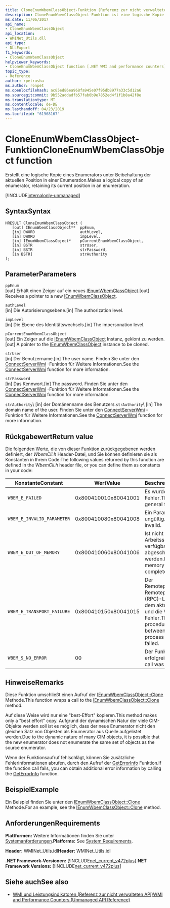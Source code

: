 ```yaml
---
title: CloneEnumWbemClassObject-Funktion (Referenz zur nicht verwalteten API)
description: CloneEnumWbemClassObject-Funktion ist eine logische Kopie eines Enumerators.
ms.date: 11/06/2017
api_name:
- CloneEnumWbemClassObject
api_location:
- WMINet_Utils.dll
api_type:
- DLLExport
f1_keywords:
- CloneEnumWbemClassObject
helpviewer_keywords:
- CloneEnumWbemClassObject function [.NET WMI and performance counters]
topic_type:
- Reference
author: rpetrusha
ms.author: ronpet
ms.openlocfilehash: ac85ed86ea968fa945e07f95db8977a33c5d12a6
ms.sourcegitcommit: 9b552addadfb57fab0b9e7852ed4f1f1b8a42f8e
ms.translationtype: MT
ms.contentlocale: de-DE
ms.lasthandoff: 04/23/2019
ms.locfileid: "61968167"
---
```

# <a name="cloneenumwbemclassobject-function"></a><span data-ttu-id="cef9a-103">CloneEnumWbemClassObject-Funktion</span><span class="sxs-lookup"><span data-stu-id="cef9a-103">CloneEnumWbemClassObject function</span></span>
<span data-ttu-id="cef9a-104">Erstellt eine logische Kopie eines Enumerators unter Beibehaltung der aktuellen Position in einer Enumeration.</span><span class="sxs-lookup"><span data-stu-id="cef9a-104">Makes a logical copy of an enumerator, retaining its current position in an enumeration.</span></span>

[!INCLUDE[internalonly-unmanaged](../../../../includes/internalonly-unmanaged.md)]

## <a name="syntax"></a><span data-ttu-id="cef9a-105">Syntax</span><span class="sxs-lookup"><span data-stu-id="cef9a-105">Syntax</span></span>

```
HRESULT CloneEnumWbemClassObject (
   [out] IEnumWbemClassObject**  ppEnum, 
   [in] DWORD                    authLevel,
   [in] DWORD                    impLevel,
   [in] IEnumWbemClassObject*    pCurrentEnumWbemClassObject, 
   [in] BSTR                     strUser,
   [in] BSTR                     strPassword,
   [in BSTR]                     strAuthority 
); 
```

## <a name="parameters"></a><span data-ttu-id="cef9a-106">Parameter</span><span class="sxs-lookup"><span data-stu-id="cef9a-106">Parameters</span></span>

`ppEnum`\
<span data-ttu-id="cef9a-107">[out] Erhält einen Zeiger auf ein neues [IEnumWbemClassObject](/windows/desktop/api/wbemcli/nn-wbemcli-ienumwbemclassobject).</span><span class="sxs-lookup"><span data-stu-id="cef9a-107">[out] Receives a pointer to a new [IEnumWbemClassObject](/windows/desktop/api/wbemcli/nn-wbemcli-ienumwbemclassobject).</span></span>

`authLevel`\
<span data-ttu-id="cef9a-108">[in] Die Autorisierungsebene.</span><span class="sxs-lookup"><span data-stu-id="cef9a-108">[in] The authorization level.</span></span>

`impLevel`\
<span data-ttu-id="cef9a-109">[in] Die Ebene des Identitätswechsels.</span><span class="sxs-lookup"><span data-stu-id="cef9a-109">[in] The impersonation level.</span></span>

`pCurrentEnumWbemClassObject`\
<span data-ttu-id="cef9a-110">[out] Ein Zeiger auf die [IEnumWbemClassObject](/windows/desktop/api/wbemcli/nn-wbemcli-ienumwbemclassobject) Instanz, geklont zu werden.</span><span class="sxs-lookup"><span data-stu-id="cef9a-110">[out] A pointer to the [IEnumWbemClassObject](/windows/desktop/api/wbemcli/nn-wbemcli-ienumwbemclassobject) instance to be cloned.</span></span>

`strUser`\
<span data-ttu-id="cef9a-111">[in] Der Benutzername.</span><span class="sxs-lookup"><span data-stu-id="cef9a-111">[in] The user name.</span></span> <span data-ttu-id="cef9a-112">Finden Sie unter den [ConnectServerWmi](connectserverwmi.md) -Funktion für Weitere Informationen.</span><span class="sxs-lookup"><span data-stu-id="cef9a-112">See the [ConnectServerWmi](connectserverwmi.md) function for more information.</span></span>

`strPassword`\
<span data-ttu-id="cef9a-113">[in] Das Kennwort.</span><span class="sxs-lookup"><span data-stu-id="cef9a-113">[in] The password.</span></span> <span data-ttu-id="cef9a-114">Finden Sie unter den [ConnectServerWmi](connectserverwmi.md) -Funktion für Weitere Informationen.</span><span class="sxs-lookup"><span data-stu-id="cef9a-114">See the [ConnectServerWmi](connectserverwmi.md) function for more information.</span></span>

<span data-ttu-id="cef9a-115">`strAuthority`\ [in] der Domänenname des Benutzers.</span><span class="sxs-lookup"><span data-stu-id="cef9a-115">`strAuthority`\ [in] The domain name of the user.</span></span> <span data-ttu-id="cef9a-116">Finden Sie unter den [ConnectServerWmi](connectserverwmi.md) -Funktion für Weitere Informationen.</span><span class="sxs-lookup"><span data-stu-id="cef9a-116">See the [ConnectServerWmi](connectserverwmi.md) function for more information.</span></span>

## <a name="return-value"></a><span data-ttu-id="cef9a-117">Rückgabewert</span><span class="sxs-lookup"><span data-stu-id="cef9a-117">Return value</span></span>

<span data-ttu-id="cef9a-118">Die folgenden Werte, die von dieser Funktion zurückgegebenen werden definiert, der *WbemCli.h* Header-Datei, und Sie können definieren sie als Konstanten in Ihrem Code:</span><span class="sxs-lookup"><span data-stu-id="cef9a-118">The following values returned by this function are defined in the *WbemCli.h* header file, or you can define them as constants in your code:</span></span>

|<span data-ttu-id="cef9a-119">Konstante</span><span class="sxs-lookup"><span data-stu-id="cef9a-119">Constant</span></span>  |<span data-ttu-id="cef9a-120">Wert</span><span class="sxs-lookup"><span data-stu-id="cef9a-120">Value</span></span>  |<span data-ttu-id="cef9a-121">Beschreibung</span><span class="sxs-lookup"><span data-stu-id="cef9a-121">Description</span></span>  |
|---------|---------|---------|
| `WBEM_E_FAILED` | <span data-ttu-id="cef9a-122">0x80041001</span><span class="sxs-lookup"><span data-stu-id="cef9a-122">0x80041001</span></span> | <span data-ttu-id="cef9a-123">Es wurde ein allgemeiner Fehler.</span><span class="sxs-lookup"><span data-stu-id="cef9a-123">There has been a general failure.</span></span> |
| `WBEM_E_INVALID_PARAMETER` | <span data-ttu-id="cef9a-124">0x80041008</span><span class="sxs-lookup"><span data-stu-id="cef9a-124">0x80041008</span></span> | <span data-ttu-id="cef9a-125">Ein Parameter ist ungültig.</span><span class="sxs-lookup"><span data-stu-id="cef9a-125">A parameter is invalid.</span></span> |
| `WBEM_E_OUT_OF_MEMORY` | <span data-ttu-id="cef9a-126">0x80041006</span><span class="sxs-lookup"><span data-stu-id="cef9a-126">0x80041006</span></span> | <span data-ttu-id="cef9a-127">Ist nicht genügend Arbeitsspeicher verfügbar, der Vorgang abgeschlossen werden.</span><span class="sxs-lookup"><span data-stu-id="cef9a-127">Not enough memory is available complete the operation.</span></span> |
| `WBEM_E_TRANSPORT_FAILURE` | <span data-ttu-id="cef9a-128">0x80041015</span><span class="sxs-lookup"><span data-stu-id="cef9a-128">0x80041015</span></span> | <span data-ttu-id="cef9a-129">Der Remoteprozeduraufruf-Remoteprozeduraufruf (RPC)-Link zwischen dem aktuellen Prozess und die WMI-hat Fehler.</span><span class="sxs-lookup"><span data-stu-id="cef9a-129">The remote procedure call (RPC) link between the current process and WMI has failed.</span></span> |
| `WBEM_S_NO_ERROR` | <span data-ttu-id="cef9a-130">0</span><span class="sxs-lookup"><span data-stu-id="cef9a-130">0</span></span> | <span data-ttu-id="cef9a-131">Der Funktionsaufruf war erfolgreich.</span><span class="sxs-lookup"><span data-stu-id="cef9a-131">The function call was successful.</span></span>  |

## <a name="remarks"></a><span data-ttu-id="cef9a-132">Hinweise</span><span class="sxs-lookup"><span data-stu-id="cef9a-132">Remarks</span></span>

<span data-ttu-id="cef9a-133">Diese Funktion umschließt einen Aufruf der [IEnumWbemClassObject::Clone](/windows/desktop/api/wbemcli/nf-wbemcli-ienumwbemclassobject-clone) Methode.</span><span class="sxs-lookup"><span data-stu-id="cef9a-133">This function wraps a call to the [IEnumWbemClassObject::Clone](/windows/desktop/api/wbemcli/nf-wbemcli-ienumwbemclassobject-clone) method.</span></span>

<span data-ttu-id="cef9a-134">Auf diese Weise wird nur eine "best-Effort" kopieren.</span><span class="sxs-lookup"><span data-stu-id="cef9a-134">This method makes only a "best effort" copy.</span></span> <span data-ttu-id="cef9a-135">Aufgrund der dynamischen Natur der viele CIM-Objekte werden soll ist es möglich, dass der neue Enumerator nicht den gleichen Satz von Objekten als Enumerator aus Quelle aufgelistet werden.</span><span class="sxs-lookup"><span data-stu-id="cef9a-135">Due to the dynamic nature of many CIM objects, it is possible that the new enumerator does not enumerate the same set of objects as the source enumerator.</span></span>

<span data-ttu-id="cef9a-136">Wenn der Funktionsaufruf fehlschlägt, können Sie zusätzliche Fehlerinformationen abrufen, durch den Aufruf der [GetErrorInfo](geterrorinfo.md) Funktion.</span><span class="sxs-lookup"><span data-stu-id="cef9a-136">If the function call fails, you can obtain additional error information by calling the [GetErrorInfo](geterrorinfo.md) function.</span></span>

## <a name="example"></a><span data-ttu-id="cef9a-137">Beispiel</span><span class="sxs-lookup"><span data-stu-id="cef9a-137">Example</span></span>

<span data-ttu-id="cef9a-138">Ein Beispiel finden Sie unter den [IEnumWbemClassObject::Clone](/windows/desktop/api/wbemcli/nf-wbemcli-ienumwbemclassobject-clone) Methode.</span><span class="sxs-lookup"><span data-stu-id="cef9a-138">For an example, see the [IEnumWbemClassObject::Clone](/windows/desktop/api/wbemcli/nf-wbemcli-ienumwbemclassobject-clone) method.</span></span>

## <a name="requirements"></a><span data-ttu-id="cef9a-139">Anforderungen</span><span class="sxs-lookup"><span data-stu-id="cef9a-139">Requirements</span></span>
 <span data-ttu-id="cef9a-140">**Plattformen:** Weitere Informationen finden Sie unter [Systemanforderungen](../../../../docs/framework/get-started/system-requirements.md).</span><span class="sxs-lookup"><span data-stu-id="cef9a-140">**Platforms:** See [System Requirements](../../../../docs/framework/get-started/system-requirements.md).</span></span>

 <span data-ttu-id="cef9a-141">**Header:** WMINet_Utils.idl</span><span class="sxs-lookup"><span data-stu-id="cef9a-141">**Header:** WMINet_Utils.idl</span></span>

 <span data-ttu-id="cef9a-142">**.NET Framework-Versionen:** [!INCLUDE[net_current_v472plus](../../../../includes/net-current-v472plus.md)]</span><span class="sxs-lookup"><span data-stu-id="cef9a-142">**.NET Framework Versions:** [!INCLUDE[net_current_v472plus](../../../../includes/net-current-v472plus.md)]</span></span>

## <a name="see-also"></a><span data-ttu-id="cef9a-143">Siehe auch</span><span class="sxs-lookup"><span data-stu-id="cef9a-143">See also</span></span>

- [<span data-ttu-id="cef9a-144">WMI und Leistungsindikatoren (Referenz zur nicht verwalteten API)</span><span class="sxs-lookup"><span data-stu-id="cef9a-144">WMI and Performance Counters (Unmanaged API Reference)</span></span>](index.md)